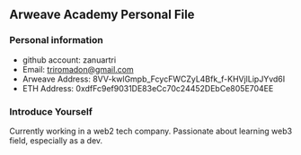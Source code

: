 ## Arweave Academy Personal File

### Personal information

- github account: zanuartri
- Email: triromadon@gmail.com
- Arweave Address: 8VV-kwlGmpb_FcycFWCZyL4Bfk_f-KHVjlLipJYvd6I
- ETH Address: 0xdfFc9ef9031DE83eCc70c24452DEbCe805E704EE

### Introduce Yourself

Currently working in a web2 tech company. Passionate about learning web3 field, especially as a dev.
